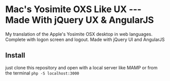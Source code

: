 Mac's Yosimite OXS Like UX --- Made With jQuery UX & AngularJS
========
My translation of the Apple's Yosimite OSX desktop in web languages. Complete with logon screen and logout. Made with jQuery UI and AngularJS

## Install ##
just clone this repository and open with a local server like MAMP or from the terminal `php -S localhost:3000`
